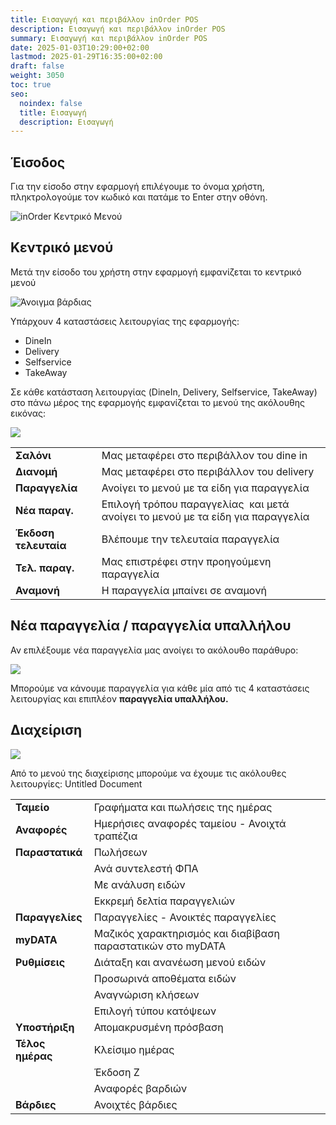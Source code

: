 ```yaml
---
title: Εισαγωγή και περιβάλλον inOrder POS
description: Εισαγωγή και περιβάλλον inOrder POS
summary: Εισαγωγή και περιβάλλον inOrder POS
date: 2025-01-03T10:29:00+02:00
lastmod: 2025-01-29T16:35:00+02:00
draft: false
weight: 3050
toc: true
seo:
  noindex: false
  title: Εισαγωγή
  description: Εισαγωγή
---
```

## Έισοδος

Για την είσοδο στην εφαρμογή επιλέγουμε το όνομα χρήστη, πληκτρολογούμε τον κωδικό και πατάμε το Enter στην οθόνη.

![inOrder Κεντρικό Μενού](/images/pos-001.jpg "Κεντρικό Μενού")

## Κεντρικό μενού

Μετά την είσοδο του χρήστη στην εφαρμογή εμφανίζεται το κεντρικό μενού

![Άνοιγμα βάρδιας](/images/pos-002.jpg "Άνοιγμα βάρδιας")

Υπάρχουν 4 καταστάσεις λειτουργίας της εφαρμογής:

* DineIn
* Delivery
* Selfservice
* TakeAway

Σε κάθε κατάσταση λειτουργίας (DineIn, Delivery, Selfservice, TakeAway) στο πάνω μέρος της εφαρμογής εμφανίζεται το μενού της ακόλουθης εικόνας:

![](/images/orders-menu.jpg)

|                      |                                                                                 |
| -------------------- | ------------------------------------------------------------------------------- |
| **Σαλόνι**           | Μας μεταφέρει στο περιβάλλον του dine in                                        |
| **Διανομή**          | Μας μεταφέρει στο περιβάλλον του delivery                                       |
| **Παραγγελία**       | Ανοίγει το μενού με τα είδη για παραγγελία                                      |
| **Νέα παραγ.**       | Επιλογή τρόπου παραγγελίας  και μετά ανοίγει το μενού με τα είδη για παραγγελία |
| **Έκδοση τελευταία** | Βλέπουμε την τελευταία παραγγελία                                               |
| **Τελ. παραγ.**      | Μας επιστρέφει στην προηγούμενη παραγγελία                                      |
| **Αναμονή**          | Η παραγγελία μπαίνει σε αναμονή                                                 |

## Νέα παραγγελία / παραγγελία υπαλλήλου

Αν επιλέξουμε νέα παραγγελία μας ανοίγει το ακόλουθο παράθυρο:

![](/images/new-order.jpg)

Μπορούμε να κάνουμε παραγγελία για κάθε μία από τις 4 καταστάσεις λειτουργίας και επιπλέον **παραγγελία υπαλλήλου.**

## Διαχείριση

![](/images/admin.jpg)

Από το μενού της διαχείρισης μπορούμε να έχουμε τις ακόλουθες λειτουργίες:
Untitled Document

|                  |                                                             |
| ---------------- | ----------------------------------------------------------- |
| **Ταμείο**       | Γραφήματα και πωλήσεις της ημέρας                           |
| **Αναφορές**     | Ημερήσιες αναφορές ταμείου - Ανοιχτά τραπέζια               |
| **Παραστατικά**  | Πωλήσεων                                                    |
|                  | Ανά συντελεστή ΦΠΑ                                          |
|                  | Με ανάλυση ειδών                                            |
|                  | Εκκρεμή δελτία παραγγελιών                                  |
| **Παραγγελίες**  | Παραγγελίες - Ανοικτές παραγγελίες                          |
| **myDATA**       | Μαζικός χαρακτηρισμός και διαβίβαση παραστατικών στο myDATA |
| **Ρυθμίσεις**    | Διάταξη και ανανέωση μενού ειδών                            |
|                  | Προσωρινά αποθέματα ειδών                                   |
|                  | Αναγνώριση κλήσεων                                          |
|                  | Επιλογή τύπου κατόψεων                                      |
| **Υποστήριξη**   | Απομακρυσμένη πρόσβαση                                      |
| **Τέλος ημέρας** | Κλείσιμο ημέρας                                             |
|                  | Έκδοση Ζ                                                    |
|                  | Αναφορές βαρδιών                                            |
| **Βάρδιες**      | Ανοιχτές βάρδιες                                            |
